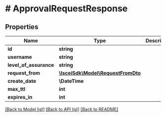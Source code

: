# # ApprovalRequestResponse

## Properties

Name | Type | Description | Notes
------------ | ------------- | ------------- | -------------
**id** | **string** |  | [optional]
**username** | **string** |  | [optional]
**level_of_assurance** | **string** |  | [optional]
**request_from** | [**\IsceiSdk\Model\RequestFromDto**](RequestFromDto.md) |  | [optional]
**create_date** | **\DateTime** |  | [optional]
**max_ttl** | **int** |  | [optional]
**expires_in** | **int** |  | [optional]

[[Back to Model list]](../../README.md#models) [[Back to API list]](../../README.md#endpoints) [[Back to README]](../../README.md)
